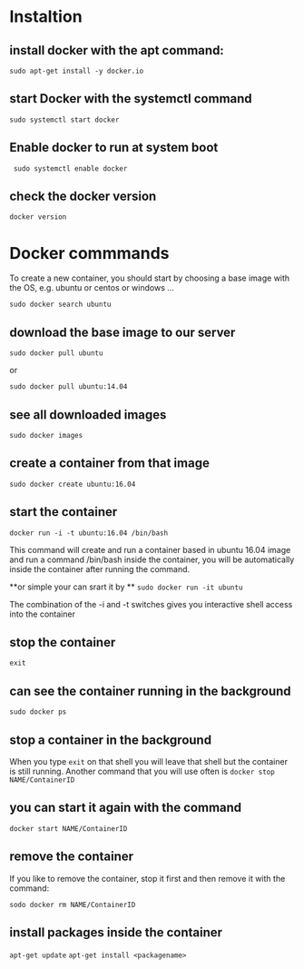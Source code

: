 # Instaltion 
## install docker with the apt command:
```sudo apt-get install -y docker.io```

## start Docker with the systemctl command
```sudo systemctl start docker```

## Enable docker to run at system boot
``` sudo systemctl enable docker```

## check the docker version
```docker version```

# Docker commmands 

To create a new container, you should start by choosing a base image with the OS, e.g. ubuntu or centos or windows ... 

```sudo docker search ubuntu```

## download the base image to our server
```sudo docker pull ubuntu```

or 

```sudo docker pull ubuntu:14.04```

## see all downloaded images
```sudo docker images```

## create a container from that image
```sudo docker create ubuntu:16.04```

## start the container 
```docker run -i -t ubuntu:16.04 /bin/bash```

This command will create and run a container based in ubuntu 16.04 image and run a command /bin/bash inside the container, you will be automatically inside the container after running the command. 

**or simple your can srart it by **
```sudo docker run -it ubuntu```

The combination of the -i and -t switches gives you interactive shell access into the container



## stop the container 
```exit```

## can see the container running in the background
```sudo docker ps```

## stop a container in the background 

When you type `exit` on that shell you will leave that shell but the container is still running.
Another command that you will use often is
```docker stop NAME/ContainerID```

##  you can start it again with the command
```docker start NAME/ContainerID```

## remove the container
If you like to remove the container, stop it first and then remove it with the command:

```sodo docker rm NAME/ContainerID```

## install packages inside the container 
```apt-get update```
```apt-get install <packagename>```

